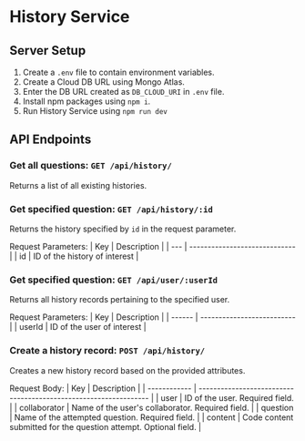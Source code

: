 # History Service

## Server Setup
1. Create a `.env` file to contain environment variables.
2. Create a Cloud DB URL using Mongo Atlas.
3. Enter the DB URL created as `DB_CLOUD_URI` in `.env` file.
4. Install npm packages using `npm i`.
5. Run History Service using `npm run dev`

## API Endpoints

### **Get all questions: `GET /api/history/`**
Returns a list of all existing histories.

### **Get specified question: `GET /api/history/:id`**
Returns the history specified by `id` in the request parameter.

Request Parameters:
| Key | Description                   |
| --- | ----------------------------- |
| id  | ID of the history of interest |

### **Get specified question: `GET /api/user/:userId`**
Returns all history records pertaining to the specified user.

Request Parameters:
| Key    | Description                |
| ------ | -------------------------- |
| userId | ID of the user of interest |

### **Create a history record: `POST /api/history/`**
Creates a new history record based on the provided attributes.

Request Body:
| Key          | Description                                                      |
| ------------ | ---------------------------------------------------------------- |
| user         | ID of the user. Required field.                                  |
| collaborator | Name of the user's collaborator. Required field.                 |
| question     | Name of the attempted question. Required field.                  |
| content      | Code content submitted for the question attempt. Optional field. |
